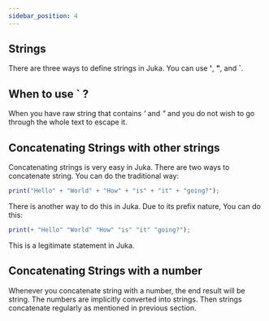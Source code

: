 ```yaml
---
sidebar_position: 4
---
```


## Strings
There are three ways to define strings in Juka.
You can use **'**, **"**, and **`**.

## When to use **`** ?
When you have raw string that contains *'* and *"* and you do not wish to go through the whole text to escape it.

## Concatenating Strings with other strings
Concatenating strings is very easy in Juka. There are two ways to concatenate string. You can do the traditional way:


```jsx
print("Hello" + "World" + "How" + "is" + "it" + "going?");
```

There is another way to do this in Juka. Due to its prefix nature, You can do this:
```jsx
print(+ "Hello" "World" "How" "is" "it" "going?");
```

This is a legitimate statement in Juka.

## Concatenating Strings with a number

Whenever you concatenate string with a number, the end result will be string. The numbers are implicitly converted into strings. Then strings concatenate regularly as mentioned in previous section.
